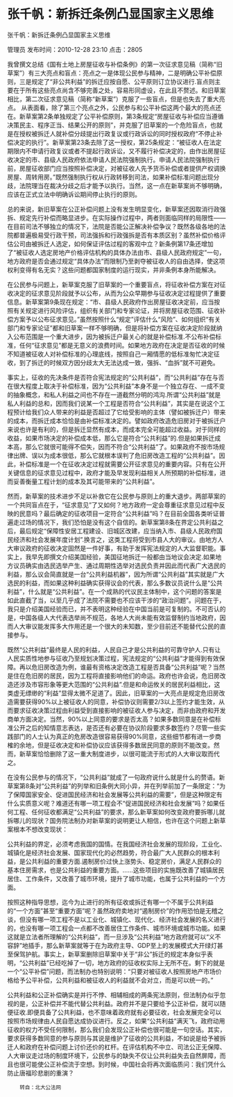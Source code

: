 # 张千帆：新拆迁条例凸显国家主义思维  
张千帆：新拆迁条例凸显国家主义思维

管理员 发布时间：2010-12-28 23:10  点击：2805

我曾撰文总结《国有土地上房屋征收与补偿条例》的第一次征求意见稿（简称“旧草案”）有三大亮点和盲点：亮点之一是体现公民参与精神，二是明确公平补偿原则，三是规定了“非公共利益”的拆迁应按自愿、公平原则订立协议进行.盲点则主要在于所有这些亮点尚含不够完善之处，容易形同虚设，在此且不赘述。和旧草案相比，第二次征求意见稿（简称“新草案”）克服了一些盲点，但是也失去了重大亮点。        从表面看，除了第三个亮点之外，公民参与和公平补偿这两个最大的亮点还在。新草案第2条单独规定了公平补偿原则，第3条规定“房屋征收与补偿应当遵循决策民主、程序正当、结果公开的原则”，并克服了旧草案的一个危险盲点，也就是在授权被拆迁人就补偿分歧提出行政复议或行政诉讼的同时授权政府“不停止补偿决定的执行”。新草案第23条去除了这一授权，第25条规定：“被征收人在法定期限内不申请行政复议或者不提起行政诉讼，又不履行补偿决定的，由作出房屋征收决定的市、县级人民政府依法申请人民法院强制执行。申请人民法院强制执行前，房屋征收部门应当按照补偿决定，对被征收人先予货币补偿或者提供产权调换房屋、周转用房。”既然强制执行权从行政转移到司法，如果补偿标准问题出现分歧，法院理当在裁决分歧之后才能予以执行。当然，这一点在新草案尚不够明确，应该在正式立法中明确诉讼期间停止执行的原则。

 

总的来说，新旧草案在公正补偿问题上没有发生明显变化，新草案还因取消行政强拆、规定先行补偿而略显进步。在实际操作过程中，两者则面临同样的局限性——在目前司法不够独立的情况下，法院是否能公正解决补偿争议？既然各级各地的法院都普遍极易受行政干预，司法强拆和行政强拆是否有本质区别？虽然补偿价格评估公司由被拆迁人选定，如何保证评估过程的客观中立？新条例第17条还增加了“被征收人选定房地产价格评估机构的具体办法由市、县级人民政府规定”一句，地方政府是否会通过规定“具体办法”而限制乃至剥夺被征收人的自由选择，使这项权利变得有名无实？这些问题都国家制度的运行现实，并非条例本身所能解决。

 

在公民参与问题上，新草案克服了旧草案的一个重要盲点，将征收补偿方案在对征收决定的征求意见阶段就予以公布，从而为公众早期参与征收决定过程提供了重要信息。新草案第9条现在规定：“市、县级人民政府作出房屋征收决定前，应当按照有关规定进行风险评估，组织有关部门和专家论证，并将房屋征收范围、征收补偿方案予以公布征求意见。”虽然按照什么“规定”评估什么“风险”、如何组织“有关部门和专家论证”都和旧草案一样不够明确，但是将补偿方案在征收决定阶段就纳入公布范围是一个重大进步，因为被拆迁户最关心的就是补偿标准.不公布补偿标准，任何“征求意见”都是无意义的浪费时间。如果地方政府在决定是否征收的时候不知道被征收人对补偿标准的心理底线，按照自己一厢情愿的低标准匆忙决定征收，到了拆迁的时候双方因分歧太大无法达成一致，强拆、“血拆”就不可避免。

 

事实上，征收的先决条件是否符合宪法规定的“公共利益”，而“公共利益”存在与否在很大程度上取决于补偿标准，因为“公共利益”本身不是一个独立存在、一成不变的抽象概念，和私人利益之间也不存在一道截然分明的鸿沟.所谓“公共利益”就是私人利益的总和，因而我们说某一个工程是否符合“公共利益”，其实是在说这个工程预计给我们众人带来的利益是否超过了它给受影响的主体（譬如被拆迁户）带来的成本，而拆迁成本恰恰是由补偿标准决定的。譬如政府改造危旧房对于被拆迁户来说也许是有利的，但是拆迁显然有成本，而成本完全可能超过收益。对于同样的收益，如果市场决定的补偿成本低，那么它是符合“公共利益”的.但是如果拆迁成本高，那么它就很可能得不偿失，因而不符合“公共利益”了。如果政府不按市场规律出牌、误以为成本很低，那么它就根本误判了危旧房改造工程的“公共利益”。因此，补偿标准是一个在征收决定过程就需要公开征求意见的重要内容。只有在公开关键信息的征求意见过程中，政府才能及早发现利益相关人所预期的补偿标准，进而妥善衡量工程计划的成本及其可能带来的“公共利益”。

 

然而，新草案的技术进步不足以补救它在公民参与原则上的重大退步。两部草案的一个共同盲点在于，“征求意见”了又如何？地方政府一定会尊重征求意见过程中反映的民意吗？最后确定的征收项目一定符合“公共利益”吗？在目前全国各类听证普遍走过场的情况下，我们恐怕是没有这个自信的。新草案第8条在界定公共利益之后，最后规定“保障性安居工程建设、旧城区改建，应当纳入市、县级人民政府国民经济和社会发展年度计划”.换言之，这类工程将受到市县人大的审议。由地方人大审议政府的征收决定固然是一件好事，有助于发挥宪法规定的人大监督职能。事实上，我早先即撰文介绍美国经验，美国征地拆迁一般都由当地议会决定.如果地方议员确实由选民选举产生、通过周期性选举对选民负责并因此而代表广大选民的利益，那么议会简直就是一台“公共利益机器”，因为所谓“公共利益”其实就是广大选民的利益，而如果这种利益确实获得议会的代表，那么多数议员说什么是“公共利益”，什么就是“公共利益”。在一个成熟的代议民主体制中，这个问题的答案是如此直截了当，以至几乎成了法院不需要也不应该干涉的“政治问题”。问题在于，我只是介绍美国经验而已，并不表明这种经验在中国当前是可复制的。不可否认的是，中国各级人大代表选举尚不规范，各地人大尚未能有效监督制约当地政府，因而人大审议能发挥多大作用还是一个很大的未知数，至少目前还不能替代公民的直接参与。

 

既然“公共利益”最终是人民的利益，人民自己才是公共利益的可靠守护人.只有让人民实质性地参与征收乃至规划决策过程，宪法规定的“公共利益”才能得到有效保障。再以危旧房改造为例，谁最有资格决定改造工程是否具备“公共利益”呢？当然是住在危旧房的居民，因为工程将直接影响他们的命运。政府也许会说，危旧房改造还涉及市容形象等更大范围的“公共利益”.但是和命运攸关的居民利益相比，这类虚无缥缈的“利益”显得太微不足道了。因此，旧草案的一大亮点是规定危旧房改造需要获得90%以上被征收人的同意，补偿协议则需要2/3以上签约才能生效，从而要求征收决策过程由利益受到直接影响的被征收人参与决定，而非由政府和开发商单方面决定。当然，90%以上同意的要求是否太高？如果多数同意是在补偿标准公开之后的知情意志表达，是否还有必要在协议阶段要求多数签约？尽管一些实践部门的人士认为真正的危房改造很容易获得90%同意，这些细节都有进一步商榷的余地，但是征收决定和补偿协议应该获得多数居民同意的原则不能改变。然而，新草案恰恰删除了这一重大制度进步，以很可能流于形式的人大审议取而代之。

 

在没有公民参与的情况下，“公共利益”就成了一句政府说什么就是什么的赘语。新草案第8条对“公共利益”的列举和旧条例大同小异，并在列举前加了一条限定：“为了保障国家安全、促进国民经济和社会发展等公共利益的需要”，但是这种限定有什么实质意义呢？难道还有哪一项工程会不“促进国民经济和社会发展”吗？如果任何工程、任何征收都满足“公共利益”的要求，那么新草案如何改变政府要拆哪儿就拆哪儿的现状？国务院法制办对新草案的说明更让人相信，也许在这个问题上新草案根本不想改变现状：

 

 

公共利益的界定，必须考虑我国的国情。在我国经济社会发展的现阶段，工业化、城镇化是经济社会发展、国家现代化的必然趋势，符合最广大人民群众的根本利益，是公共利益的重要方面.遏制房价过快上涨势头、稳定房价，满足人民群众的基本住房需求，也是公共利益的重要方面。……这些项目的实施既改善了城镇居民居住、工作条件，又改善了城市环境，提升了城市功能，也属于公共利益的一个方面。

 

 

按照这种指导思想，迄今为止进行的所有征收或拆迁有哪一个不属于公共利益的“一个方面”甚至“重要方面”呢？虽然政府卖地对“遏制房价”的作用恐怕是无稽之谈，但没有哪一项工程不是以工业化、城镇化、现代化、经济社会发展的名义进行的，也没有哪一项工程会一点都不改善居住工作条件、城市环境或城市功能。如果这就是立法者所理解的“公共利益”，而一旦涉及“公共利益”地方政府就可以“义不容辞”地插手，那么新草案就等于在为政府主导、GDP至上的发展模式大开绿灯甚至保驾护航。事实上，新草案删除旧草案中关于“非公”拆迁的规定本身似乎表明，“公共利益”已经吃掉了一切，地方政府的征收权实际上无所不在。剩下的就是一个“公平补偿”问题，而法制办也特别说明：“只要对被征收人按照房地产市场价格给予公平补偿，公共利益和被征收人的利益就不会对立，而是可以统一的。”

 

公共利益和公正补偿确实是并行不悖、相辅相成的两条宪法原则，但法制办似乎忽视的是，公正补偿并不能代替公共利益。政府并不是只要给予公正补偿，就可以随便征收.即便具备了公共利益，也不意味着政府就有必要征收，社会发展完全可以按照市场规律由人民自愿达成协议进行。反之，如果“公共利益”满天飞，政府动用征收的权力不受任何限制，那么我们会发现公正补偿也很可能是一句空话。其实，要求获得多数同意的参与原则与其说是维护了征收的公共利益，不如说是给予被拆迁人和政府在补偿问题上讨价还价的杠杆。在评估机构不中立、司法公正无保障、人大审议走过场的制度环境下，公民参与的缺失不仅让公共利益失去自然屏障，而且也很可能使公正补偿流于空想。到时候，中国社会将再次面临质问：我们凭什么防止唐福珍悲剧的重演？

        转自：北大公法网